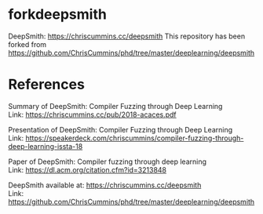 # forkdeepsmith
DeepSmith: https://chriscummins.cc/deepsmith
This repository has been forked from https://github.com/ChrisCummins/phd/tree/master/deeplearning/deepsmith

# References

Summary of DeepSmith: Compiler Fuzzing through Deep Learning <br />
Link: https://chriscummins.cc/pub/2018-acaces.pdf

Presentation of DeepSmith: Compiler Fuzzing through Deep Learning <br />
Link: https://speakerdeck.com/chriscummins/compiler-fuzzing-through-deep-learning-issta-18

Paper of DeepSmith: Compiler fuzzing through deep learning <br />
Link: https://dl.acm.org/citation.cfm?id=3213848

DeepSmith available at: https://chriscummins.cc/deepsmith <br />
Link: https://github.com/ChrisCummins/phd/tree/master/deeplearning/deepsmith
